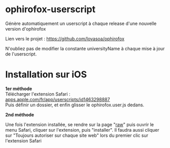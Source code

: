 # ophirofox-userscript
Génère automatiquement un userscript à chaque release d'une nouvelle version d'ophirofox


Lien vers le projet : https://github.com/lovasoa/ophirofox

N'oubliez pas de modifier la constante universityName à chaque mise à jour de l'userscript.


# Installation sur iOS 

**1er méthode**  
Télécharger l'extension Safari : [apps.apple.com/fr/app/userscripts/id1463298887](https://apps.apple.com/fr/app/userscripts/id1463298887)  
Puis définir un dossier, et enfin glisser le ophirofox.user.js dedans.

**2nd méthode**

Une fois l'extension installée, se rendre sur la page "[raw](https://raw.githubusercontent.com/Write/ophirofox-userscript/refs/heads/main/ophirofox.user.js)" puis ouvrir le menu Safari, cliquer sur l'extension, puis "installer".
Il faudra aussi cliquer sur "Toujours autoriser sur chaque site web" lors du premier clic sur l'extension Safari
